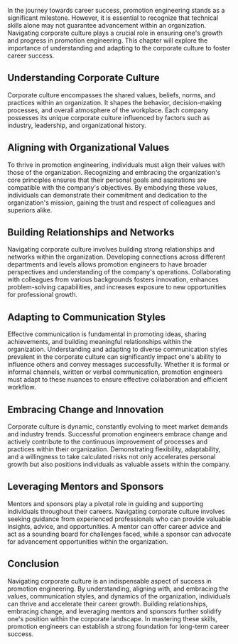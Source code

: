 
In the journey towards career success, promotion engineering stands as a significant milestone. However, it is essential to recognize that technical skills alone may not guarantee advancement within an organization. Navigating corporate culture plays a crucial role in ensuring one's growth and progress in promotion engineering. This chapter will explore the importance of understanding and adapting to the corporate culture to foster career success.

Understanding Corporate Culture
-------------------------------

Corporate culture encompasses the shared values, beliefs, norms, and practices within an organization. It shapes the behavior, decision-making processes, and overall atmosphere of the workplace. Each company possesses its unique corporate culture influenced by factors such as industry, leadership, and organizational history.

Aligning with Organizational Values
-----------------------------------

To thrive in promotion engineering, individuals must align their values with those of the organization. Recognizing and embracing the organization's core principles ensures that their personal goals and aspirations are compatible with the company's objectives. By embodying these values, individuals can demonstrate their commitment and dedication to the organization's mission, gaining the trust and respect of colleagues and superiors alike.

Building Relationships and Networks
-----------------------------------

Navigating corporate culture involves building strong relationships and networks within the organization. Developing connections across different departments and levels allows promotion engineers to have broader perspectives and understanding of the company's operations. Collaborating with colleagues from various backgrounds fosters innovation, enhances problem-solving capabilities, and increases exposure to new opportunities for professional growth.

Adapting to Communication Styles
--------------------------------

Effective communication is fundamental in promoting ideas, sharing achievements, and building meaningful relationships within the organization. Understanding and adapting to diverse communication styles prevalent in the corporate culture can significantly impact one's ability to influence others and convey messages successfully. Whether it is formal or informal channels, written or verbal communication, promotion engineers must adapt to these nuances to ensure effective collaboration and efficient workflow.

Embracing Change and Innovation
-------------------------------

Corporate culture is dynamic, constantly evolving to meet market demands and industry trends. Successful promotion engineers embrace change and actively contribute to the continuous improvement of processes and practices within their organization. Demonstrating flexibility, adaptability, and a willingness to take calculated risks not only accelerates personal growth but also positions individuals as valuable assets within the company.

Leveraging Mentors and Sponsors
-------------------------------

Mentors and sponsors play a pivotal role in guiding and supporting individuals throughout their careers. Navigating corporate culture involves seeking guidance from experienced professionals who can provide valuable insights, advice, and opportunities. A mentor can offer career advice and act as a sounding board for challenges faced, while a sponsor can advocate for advancement opportunities within the organization.

Conclusion
----------

Navigating corporate culture is an indispensable aspect of success in promotion engineering. By understanding, aligning with, and embracing the values, communication styles, and dynamics of the organization, individuals can thrive and accelerate their career growth. Building relationships, embracing change, and leveraging mentors and sponsors further solidify one's position within the corporate landscape. In mastering these skills, promotion engineers can establish a strong foundation for long-term career success.
